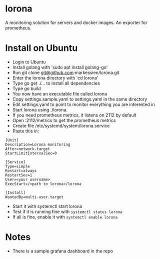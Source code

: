 # lorona
A monitoring solution for servers and docker images. An exporter for prometheus.

# Install on Ubuntu
- Login to Ubuntu
- Install golang with 'sudo apt install golang-go'
- Run git clone git@github.com:markessien/lorona.git
- Enter the lorona directory with 'cd lorona'
- Type go get ./... to install all dependencies
- Type go build
- You now have an executable file called lorona
- Copy settings.sample.yaml to settings.yaml in the same directory
- Edit settings.yaml to point to monitor everything you are interested in
- Start lorona using ./lorona.
- If you need prometheus metrics, it listens on 2112 by default
- Open <ipaddress>:2112/metrics to get the prometheus metrics
- Create file /etc/systemd/system/lorona.service
- Paste this in:

```
[Unit]
Description=Lorona monitoring
After=network.target
StartLimitIntervalSec=0

[Service]
Type=simple
Restart=always
RestartSec=1
User=<your username>
ExecStart=/<path to lorona>/lorona

[Install]
WantedBy=multi-user.target
```

- Start it with systemctl start lorona
- Test if it is running fine with ```systemctl status lorona```
- If all is fine, enable it with ```systemctl enable lorona```


# Notes
- There is a sample grafana dashboard in the repo

